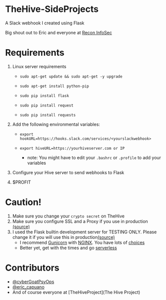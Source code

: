 # TheHive-SideProjects
A Slack webhook I created using Flask

Big shout out to Eric and everyone at [Recon InfoSec](https://reconinfosec.com/)

# Requirements
1. Linux server requirements 

    * `sudo apt-get update && sudo apt-get -y upgrade`

    * `sudo apt-get install python-pip`

    * `sudo pip install flask`

    * `sudo pip install request`

    * `sudo pip install requests`

1. Add the following environmental variables:

    * `export hookURL=https://hooks.slack.com/services/<yourslackwebhook>`
    
    * `export hiveURL=https://yourhiveserver.com or IP`
    
        * note: You might have to edit your `.bashrc` or `.profile` to add your variables

1. Configure your Hive server to send webhooks to Flask

1. $PROFIT

# Caution!

1. Make sure you change your `crypto secret` on TheHive
1. Make sure you configure SSL and a Proxy if you use in production [(source)](https://github.com/TheHive-Project/TheHiveDocs/blob/master/admin/webhook.md)
1. I used the Flask builtin development server for TESTING ONLY. Please change it if you will use this in production[(source)](https://github.com/TheHive-Project/TheHiveDocs/blob/master/installation/binary-guide.md)
    * I recommend [Gunicorn](http://gunicorn.org/) with [NGINX](https://www.nginx.com/). You have lots of [choices](http://flask.pocoo.org/docs/0.12/deploying/)
    * Better yet, get with the times and go [serverless](https://github.com/ReconInfoSec/thehive-slack-webhook)

# Contributors

* [@cyberGoatPsyOps](https://twitter.com/cyberGoatPsyOps)
* [@eric_capuano](https://twitter.com/eric_capuano)
* And of course everyone at [TheHiveProject](The Hive Project)
